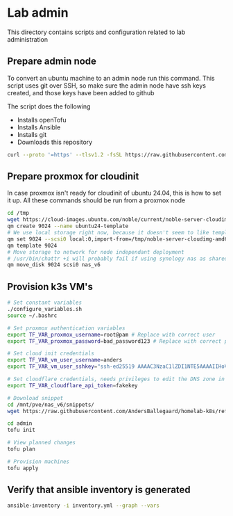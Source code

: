 # Lab admin
This directory contains scripts and configuration related to lab administration

## Prepare admin node
To convert an ubuntu machine to an admin node run this command.
This script uses git over SSH, so make sure the admin node have ssh keys created, and those keys have been added to github

The script does the following
- Installs openTofu
- Installs Ansible
- Installs git
- Downloads this repository
```bash
curl --proto '=https' --tlsv1.2 -fsSL https://raw.githubusercontent.com/AndersBallegaard/homelab-k8s/refs/heads/main/admin/prepare_admin_node.sh | bash
```

## Prepare proxmox for cloudinit
In case proxmox isn't ready for cloudinit of ubuntu 24.04, this is how to set it up. All these commands should be run from a proxmox node
```bash
cd /tmp
wget https://cloud-images.ubuntu.com/noble/current/noble-server-cloudimg-amd64.img
qm create 9024 --name ubuntu24-template
# We use local storage right now, because it doesn't seem to like templating a VM using network storage
qm set 9024 --scsi0 local:0,import-from=/tmp/noble-server-cloudimg-amd64.img
qm template 9024
# Move storage to network for node independant deployment
# /usr/bin/chattr +i will probably fail if using synology nas as shared storage, in the words of a proxmox emploee on the forum "while this is not optimal, it should not affect operation in any way (as long as no one messes with this file)"
qm move_disk 9024 scsi0 nas_v6
```

## Provision k3s VM's
```bash
# Set constant variables
./configure_variables.sh
source ~/.bashrc

# Set proxmox authentication variables
export TF_VAR_proxmox_username=root@pam # Replace with correct user
export TF_VAR_proxmox_password=bad_password123 # Replace with correct password

# Set cloud init credentials
export TF_VAR_vm_user_username=anders 
export TF_VAR_vm_user_sshkey="ssh-ed25519 AAAAC3NzaC1lZDI1NTE5AAAAIIHoVbRHKFBt8xP5Khw6T1togRM2oo6VRx+URB2iQ83+ anders@jumphost"

# Set cloudflare credentials, needs privileges to edit the DNS zone in vm_dns_suffix
export TF_VAR_cloudflare_api_token=fakekey

# Download snippet
cd /mnt/pve/nas_v6/snippets/
wget https://raw.githubusercontent.com/AndersBallegaard/homelab-k8s/refs/heads/main/admin/resources/ubuntu24-cloud-init-snippet.yml

cd admin
tofu init

# View planned changes
tofu plan

# Provision machines
tofu apply
```
## Verify that ansible inventory is generated
```bash
ansible-inventory -i inventory.yml --graph --vars
```
